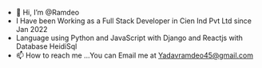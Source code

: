 - 👋 Hi, I’m @Ramdeo
- I Have been Working as a Full Stack Developer in Cien Ind Pvt Ltd since Jan 2022
- Language using Python and JavaScript with Django and Reactjs with Database HeidiSql
- 📫 How to reach me ...You can Email me at Yadavramdeo45@gmail.com

<!---
YadavRamdeo/YadavRamdeo is a ✨ special ✨ repository because its `README.md` (this file) appears on your GitHub profile.
You can click the Preview link to take a look at your changes.
--->
